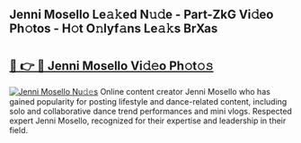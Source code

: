 ## Jenni Mosello Le𝚊𝚔ed N𝚞𝚍e - Part-ZkG Vi𝚍eo Ph𝚘tos - H𝚘t O𝚗lyf𝚊ns Le𝚊𝚔s BrXas

# <h2><a href="http://hf4r62.feru.top/?c=Jenni+Mosello">🔗 👉 🔴 Jenni Mosello Vi𝚍𝚎o Ph𝚘t𝚘𝚜</a></h2>

[![Jenni Mosello Nu𝚍𝚎s](https://i.imgur.com/0TWrTi3.gif)](http://hf4r62.feru.top/?c=Jenni+Mosello)
Online content creator Jenni Mosello who has gained popularity for posting lifestyle and dance-related content, including solo and collaborative dance trend performances and mini vlogs. Respected expert Jenni Mosello, recognized for their expertise and leadership in their field. 
